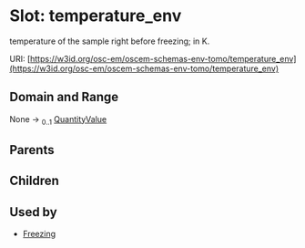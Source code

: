 
# Slot: temperature_env

temperature of the sample right before freezing; in K.

URI: [https://w3id.org/osc-em/oscem-schemas-env-tomo/temperature_env](https://w3id.org/osc-em/oscem-schemas-env-tomo/temperature_env)


## Domain and Range

None &#8594;  <sub>0..1</sub> [QuantityValue](QuantityValue.md)

## Parents


## Children


## Used by

 * [Freezing](Freezing.md)
